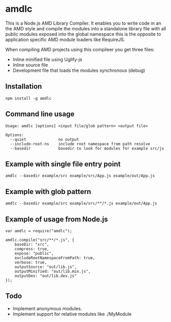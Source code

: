 amdlc
======
This is a Node.js AMD Library Compiler. It enables you to write code in an the AMD style and compile the modules
into a standalone library file with all public modules exposed into the global namespace this is the opposite to
application specific AMD module loaders like RequireJS.

When compiling AMD projects using this compileer you get three files:
 * Inline minified file using Uglify-js
 * Inline source file
 * Development file that loads the modules synchronous (debug)

Installation
-------------
    npm install -g amdlc

Command line usage
-------------------
    Usage: amdlc [options] <input file/glob pattern> <output file>

    Options:
      --quiet              no output
      --include-root-ns    include root namespace from path resolve
      --basedir            basedir to look for modules for example src/js

Example with single file entry point
-------------------------------------
    amdlc --basedir example/src example/src/App.js example/out/App.js

Example with glob pattern
--------------------------
    amdlc --basedir example/src example/src/**/*.js example/out/App.js

Example of usage from Node.js
------------------------------
    var amdlc = require("amdlc");

    amdlc.compile("src/**/*.js", {
    	baseDir: "src",
    	compress: true,
    	expose: "public",
    	excludeRootNamespaceFromPath: true,
    	verbose: true,
    	outputSource: "out/lib.js",
    	outputMinified: "out/lib.min.js",
    	outputDev: "out/lib.dev.js"
    });

Todo
-----
 * Implement anonymous modules.
 * Implement support for relative modules like ./MyModule
